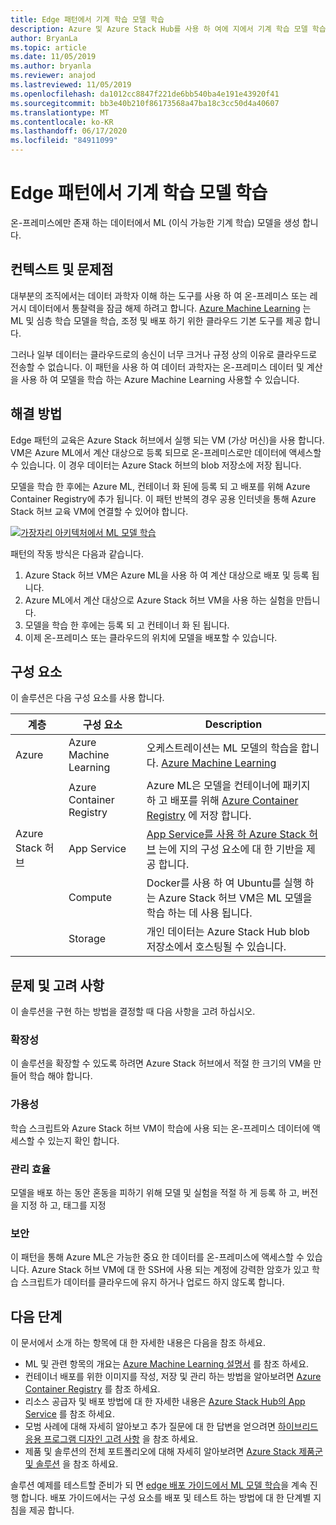 ```yaml
---
title: Edge 패턴에서 기계 학습 모델 학습
description: Azure 및 Azure Stack Hub를 사용 하 여에 지에서 기계 학습 모델 학습을 수행 하는 방법에 대해 알아봅니다.
author: BryanLa
ms.topic: article
ms.date: 11/05/2019
ms.author: bryanla
ms.reviewer: anajod
ms.lastreviewed: 11/05/2019
ms.openlocfilehash: da1012cc8847f221de6bb540ba4e191e43920f41
ms.sourcegitcommit: bb3e40b210f86173568a47ba18c3cc50d4a40607
ms.translationtype: MT
ms.contentlocale: ko-KR
ms.lasthandoff: 06/17/2020
ms.locfileid: "84911099"
---
```

# <a name="train-machine-learning-model-at-the-edge-pattern"></a>Edge 패턴에서 기계 학습 모델 학습

온-프레미스에만 존재 하는 데이터에서 ML (이식 가능한 기계 학습) 모델을 생성 합니다.

## <a name="context-and-problem"></a>컨텍스트 및 문제점

대부분의 조직에서는 데이터 과학자 이해 하는 도구를 사용 하 여 온-프레미스 또는 레거시 데이터에서 통찰력을 잠금 해제 하려고 합니다. [Azure Machine Learning](/azure/machine-learning/) 는 ML 및 심층 학습 모델을 학습, 조정 및 배포 하기 위한 클라우드 기본 도구를 제공 합니다.  

그러나 일부 데이터는 클라우드로의 송신이 너무 크거나 규정 상의 이유로 클라우드로 전송할 수 없습니다. 이 패턴을 사용 하 여 데이터 과학자는 온-프레미스 데이터 및 계산을 사용 하 여 모델을 학습 하는 Azure Machine Learning 사용할 수 있습니다.

## <a name="solution"></a>해결 방법

Edge 패턴의 교육은 Azure Stack 허브에서 실행 되는 VM (가상 머신)을 사용 합니다. VM은 Azure ML에서 계산 대상으로 등록 되므로 온-프레미스로만 데이터에 액세스할 수 있습니다. 이 경우 데이터는 Azure Stack 허브의 blob 저장소에 저장 됩니다.

모델을 학습 한 후에는 Azure ML, 컨테이너 화 된에 등록 되 고 배포를 위해 Azure Container Registry에 추가 됩니다. 이 패턴 반복의 경우 공용 인터넷을 통해 Azure Stack 허브 교육 VM에 연결할 수 있어야 합니다.

[![가장자리 아키텍처에서 ML 모델 학습](media/pattern-train-ml-model-at-edge/solution-architecture.png)](media/pattern-train-ml-model-at-edge/solution-architecture.png)

패턴의 작동 방식은 다음과 같습니다.

1. Azure Stack 허브 VM은 Azure ML을 사용 하 여 계산 대상으로 배포 및 등록 됩니다.
2. Azure ML에서 계산 대상으로 Azure Stack 허브 VM을 사용 하는 실험을 만듭니다.
3. 모델을 학습 한 후에는 등록 되 고 컨테이너 화 된 됩니다.
4. 이제 온-프레미스 또는 클라우드의 위치에 모델을 배포할 수 있습니다.

## <a name="components"></a>구성 요소

이 솔루션은 다음 구성 요소를 사용 합니다.

| 계층 | 구성 요소 | Description |
|----------|-----------|-------------|
| Azure | Azure Machine Learning | 오케스트레이션는 ML 모델의 학습을 합니다. [Azure Machine Learning](/azure/machine-learning/) |
| | Azure Container Registry | Azure ML은 모델을 컨테이너에 패키지 하 고 배포를 위해 [Azure Container Registry](/azure/container-registry/) 에 저장 합니다.|
| Azure Stack 허브 | App Service | [App Service를 사용 하 Azure Stack 허브](/azure-stack/operator/azure-stack-app-service-overview) 는에 지의 구성 요소에 대 한 기반을 제공 합니다. |
| | Compute | Docker를 사용 하 여 Ubuntu를 실행 하는 Azure Stack 허브 VM은 ML 모델을 학습 하는 데 사용 됩니다. |
| | Storage | 개인 데이터는 Azure Stack Hub blob 저장소에서 호스팅될 수 있습니다. |

## <a name="issues-and-considerations"></a>문제 및 고려 사항

이 솔루션을 구현 하는 방법을 결정할 때 다음 사항을 고려 하십시오.

### <a name="scalability"></a>확장성

이 솔루션을 확장할 수 있도록 하려면 Azure Stack 허브에서 적절 한 크기의 VM을 만들어 학습 해야 합니다.

### <a name="availability"></a>가용성

학습 스크립트와 Azure Stack 허브 VM이 학습에 사용 되는 온-프레미스 데이터에 액세스할 수 있는지 확인 합니다.

### <a name="manageability"></a>관리 효율

모델을 배포 하는 동안 혼동을 피하기 위해 모델 및 실험을 적절 하 게 등록 하 고, 버전을 지정 하 고, 태그를 지정

### <a name="security"></a>보안

이 패턴을 통해 Azure ML은 가능한 중요 한 데이터를 온-프레미스에 액세스할 수 있습니다. Azure Stack 허브 VM에 대 한 SSH에 사용 되는 계정에 강력한 암호가 있고 학습 스크립트가 데이터를 클라우드에 유지 하거나 업로드 하지 않도록 합니다.

## <a name="next-steps"></a>다음 단계

이 문서에서 소개 하는 항목에 대 한 자세한 내용은 다음을 참조 하세요.

- ML 및 관련 항목의 개요는 [Azure Machine Learning 설명서](/azure/machine-learning) 를 참조 하세요.
- 컨테이너 배포를 위한 이미지를 작성, 저장 및 관리 하는 방법을 알아보려면 [Azure Container Registry](/azure/container-registry/) 를 참조 하세요.
- 리소스 공급자 및 배포 방법에 대 한 자세한 내용은 [Azure Stack Hub의 App Service](/azure-stack/operator/azure-stack-app-service-overview) 를 참조 하세요.
- 모범 사례에 대해 자세히 알아보고 추가 질문에 대 한 답변을 얻으려면 [하이브리드 응용 프로그램 디자인 고려 사항](overview-app-design-considerations.md) 을 참조 하세요.
- 제품 및 솔루션의 전체 포트폴리오에 대해 자세히 알아보려면 [Azure Stack 제품군 및 솔루션](/azure-stack) 을 참조 하세요.

솔루션 예제를 테스트할 준비가 되 면 [edge 배포 가이드에서 ML 모델 학습](https://aka.ms/edgetrainingdeploy)을 계속 진행 합니다. 배포 가이드에서는 구성 요소를 배포 및 테스트 하는 방법에 대 한 단계별 지침을 제공 합니다.
